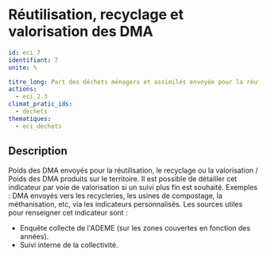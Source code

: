# Réutilisation, recyclage et valorisation des DMA
```yaml
id: eci_7
identifiant: 7
unite: %

titre_long: Part des déchets ménagers et assimilés envoyée pour la réutilisation, le recyclage et la valorisation organique ou énergétique (%)
actions:
  - eci_2.3
climat_pratic_ids:
  - dechets
thematiques:
  - eci_dechets 
```
## Description
Poids des DMA envoyés pour la réutilisation, le recyclage ou la valorisation / Poids des DMA produits sur le territoire.
Il est possible de détailler cet indicateur par voie de valorisation si un suivi plus fin est souhaité. Exemples : DMA envoyés vers les recycleries, les usines de compostage, la méthanisation, etc, via les indicateurs personnalisés.
Les sources utiles pour renseigner cet indicateur sont : 
- Enquête collecte de l'ADEME (sur les zones couvertes en fonction des années).
- Suivi interne de la collectivité.
